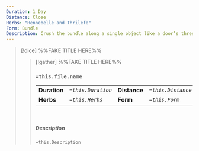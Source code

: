 ```yaml
---
Duration: 1 Day
Distance: Close
Herbs: "Hennebelle and Thrilefe"
Form: Bundle
Description: Crush the bundle along a single object like a door’s threshold while holding in your mind the image of all allowed to pass. For 1 day, anyone you did not designate passing by will cause you to hear an alarm.
---
```


>[!dice] %%FAKE TITLE HERE%%
>>[!gather]  %%FAKE TITLE HERE%%
>>### `=this.file.name`
>>|  | |  |  |
>>|--------|-------|-----|------|
>>| **Duration** | *`=this.Duration`* | **Distance** | *`=this.Distance`* |
>>| **Herbs** | *`=this.Herbs`* |  **Form**  | *`=this.Form`* |
>>
>>&nbsp;
>> 
>> ##### Description
>>`=this.Description`
>>

